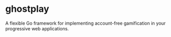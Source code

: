 # ghostplay
A flexible Go framework for implementing account-free gamification in your progressive web applications.
